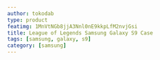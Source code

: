 ```yaml
---
author: tokodab
type: product
featimg: 1MnVtNGb8jjA3Nnl0nE9kkpLfM2nvjGsi
title: League of Legends Samsung Galaxy S9 Case
tags: [samsung, galaxy, s9]
category: [samsung]
---
```


